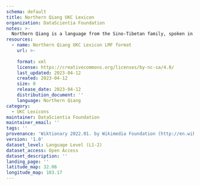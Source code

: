 ```yaml
---
schema: default
title: Northern Qiang UKC Lexicon
organization: DataScientia Foundation
notes: >-
  Northern Qiang is a language from the Sino-Tibetan family, spoken in Eurasia. The UKC Lexicon of Northern Qiang is represented as a lexico-semantic network. It consists of words, word senses, synsets, as well as sense-level and synset-level relationships.
resources:
  - name: Northern Qiang UKC Lexicon LMF format
    url: >-
      
    format: xml
    license: https://creativecommons.org/licenses/by-nc-sa/4.0/
    last_updated: 2023-04-12
    created: 2023-04-12
    size: 0
    release_date: 2023-04-12
    distribution_document: ''
    language: Northern Qiang
category:
  - UKC Lexicons
maintainer: DataScientia Foundation
maintainer_email: ''
tags: ''
provenance: 'Wiktionary 2022.01. by Wikimedia Foundation (http://en.wiktionary.org); Princeton WordNet 2.1 by Princeton University (https://wordnet.princeton.edu)'
version: '1.0'
dataset_level: Language Level (L1-2)
dataset_access: Open Access
dataset_description: ''
landing_page: ''
latitude_map: 32.06
longitude_map: 103.17
---
```

